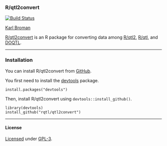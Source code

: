 ### R/qtl2convert

[![Build Status](https://travis-ci.org/rqtl/qtl2convert.svg?branch=master)](https://travis-ci.org/rqtl/qtl2convert)

[Karl Broman](http://kbroman.org)

[R/qtl2convert](https://github.com/rqtl/qtl2convert) is an R package
for converting data among [R/qtl2](http://kbroman.org/qtl2),
[R/qtl](http://rqtl.org), and
[DOQTL](https://www.bioconductor.org/packages/release/bioc/html/DOQTL.html).

---

### Installation

You can install R/qtl2convert from [GitHub](https://github.com/rqtl/qtl2convert).

You first need to install the
[devtools](https://github.com/hadley/devtools) package.

    install.packages("devtools")

Then, install R/qtl2convert using `devtools::install_github()`.

    library(devtools)
    install_github("rqtl/qtl2convert")

---

#### License

[Licensed](License.md) under [GPL-3](http://www.r-project.org/Licenses/GPL-3).
